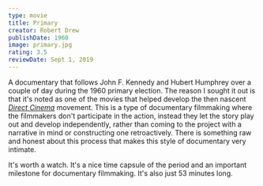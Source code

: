 ```yaml
---
type: movie
title: Primary
creator: Robert Drew
publishDate: 1960
image: primary.jpg
rating: 3.5
reviewDate: Sept 1, 2019
---
```


A documentary that follows John F. Kennedy and Hubert Humphrey over a couple of day during the 1960 primary election. The reason I sought it out is that it's noted as one of the movies that helped develop the then nascent _[Direct Cinema](https://en.wikipedia.org/wiki/Direct_Cinema)_ movement. This is a type of documentary filmmaking where the filmmakers don't participate in the action, instead they let the story play out and develop independently, rather than coming to the project with a narrative in mind or constructing one retroactively. There is something raw and honest about this process that makes this style of documentary very intimate.

It's worth a watch. It's a nice time capsule of the period and an important milestone for documentary filmmaking. It's also just 53 minutes long.
